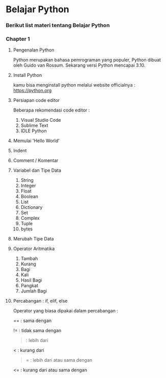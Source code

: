 # Belajar Python

### Berikut list materi tentang Belajar Python

### Chapter 1
1. Pengenalan Python

	Python merupakan bahasa pemrograman yang populer, Python dibuat oleh Guido van Rossum. Sekarang versi Python mencapai 3.10.

2. Install Python

	kamu bisa menginstall python melalui website officialnya : https://python.org

3. Persiapan code editor

	Beberapa rekomendasi code editor :
	1. Visual Studio Code 
	2. Sublime Text
	3. IDLE Python
	
4. Memulai 'Hello World'
5. Indent
6. Comment / Komentar
7. Variabel dan Tipe Data
	1. String
	2. Integer
	3. Float
	4. Boolean
	5. List
	6. Dictionary
	7. Set
	8. Complex
	9. Tuple
	10. bytes
8. Merubah Tipe Data
9. Operator Aritmatika
	1. Tambah
	2. Kurang
	3. Bagi
	4. Kali
	5. Hasil Bagi
	6. Pangkat
	7. Jumlah Bagi
10. Percabangan : if, elif, else

	Operator yang biasa dipakai dalam percabangan :

	== : sama dengan

	!= : tidak sama dengan

	> : lebih dari

	< : kurang dari

	>= : lebih dari atau sama dengan
	
	<= : kurang dari atau sama dengan


